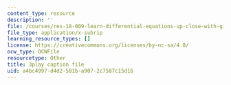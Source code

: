 ```yaml
---
content_type: resource
description: ''
file: /courses/res-18-009-learn-differential-equations-up-close-with-gilbert-strang-and-cleve-moler-fall-2015/a4bc4997d4d2581ba9072c7587c15d16_CB9I4mwpQ5E.vtt
file_type: application/x-subrip
learning_resource_types: []
license: https://creativecommons.org/licenses/by-nc-sa/4.0/
ocw_type: OCWFile
resourcetype: Other
title: 3play caption file
uid: a4bc4997-d4d2-581b-a907-2c7587c15d16
---
```

